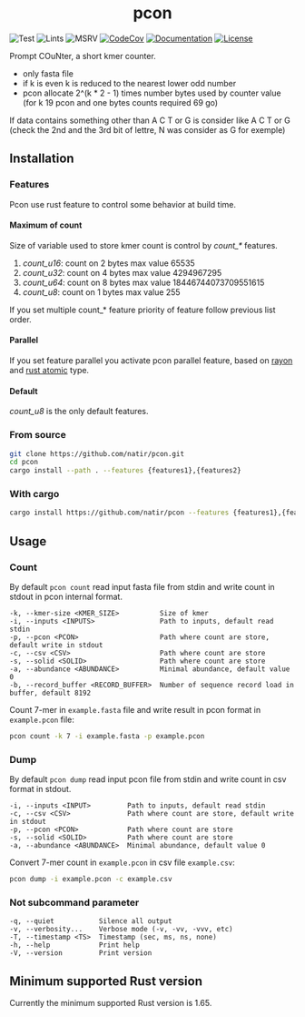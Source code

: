 <h1 style="text-align: center;">pcon</h1>

![Test](https://github.com/natir/pcon/workflows/Test/badge.svg)
![Lints](https://github.com/natir/pcon/workflows/Lints/badge.svg)
![MSRV](https://github.com/natir/pcon/workflows/MSRV/badge.svg)
[![CodeCov](https://codecov.io/gh/natir/pcon/branch/master/graph/badge.svg)](https://codecov.io/gh/natir/pcon)
[![Documentation](https://github.com/natir/pcon/workflows/Documentation/badge.svg)](https://natir.github.io/pcon/pcon)
[![License](https://img.shields.io/badge/license-MIT-green)](https://github.com/natir/pcon/blob/master/LICENSE)


Prompt COuNter, a short kmer counter.

- only fasta file
- if k is even k is reduced to the nearest lower odd number
- pcon allocate 2^(k * 2 - 1) times number bytes used by counter value (for k 19 pcon and one bytes counts required 69 go)

If data contains something other than A C T or G is consider like A C T or G (check the 2nd and the 3rd bit of lettre, N was consider as G for exemple)

## Installation

### Features

Pcon use rust feature to control some behavior at build time.

#### Maximum of count

Size of variable used to store kmer count is control by *count_\** features.

1. *count\_u16*: count on 2 bytes max value 65535
2. *count\_u32*: count on 4 bytes max value 4294967295
3. *count\_u64*: count on 8 bytes max value 18446744073709551615
4. *count\_u8*:  count on 1 bytes max value 255

If you set multiple count\_\* feature priority of feature follow previous list order.

#### Parallel

If you set feature parallel you activate pcon parallel feature, based on [rayon](https://docs.rs/rayon/latest/rayon/) and [rust atomic](https://doc.rust-lang.org/core/sync/atomic/index.html) type.

#### Default

*count\_u8* is the only default features.

### From source

```bash
git clone https://github.com/natir/pcon.git
cd pcon
cargo install --path . --features {features1},{features2}
```

### With cargo

```bash
cargo install https://github.com/natir/pcon --features {features1},{features2}
```

## Usage

### Count

By default `pcon count` read input fasta file from stdin and write count in stdout in pcon internal format.

```
-k, --kmer-size <KMER_SIZE>          Size of kmer
-i, --inputs <INPUTS>                Path to inputs, default read stdin
-p, --pcon <PCON>                    Path where count are store, default write in stdout
-c, --csv <CSV>                      Path where count are store
-s, --solid <SOLID>                  Path where count are store
-a, --abundance <ABUNDANCE>          Minimal abundance, default value 0
-b, --record_buffer <RECORD_BUFFER>  Number of sequence record load in buffer, default 8192
```

Count 7-mer in `example.fasta` file and write result in pcon format in `example.pcon` file:
```bash
pcon count -k 7 -i example.fasta -p example.pcon
```

### Dump

By default `pcon dump` read input pcon file from stdin and write count in csv format in stdout.

```
-i, --inputs <INPUT>         Path to inputs, default read stdin
-c, --csv <CSV>              Path where count are store, default write in stdout
-p, --pcon <PCON>            Path where count are store
-s, --solid <SOLID>          Path where count are store
-a, --abundance <ABUNDANCE>  Minimal abundance, default value 0
```

Convert 7-mer count in `example.pcon` in csv file `example.csv`:
```bash
pcon dump -i example.pcon -c example.csv
```

### Not subcommand parameter

```
-q, --quiet           Silence all output
-v, --verbosity...    Verbose mode (-v, -vv, -vvv, etc)
-T, --timestamp <TS>  Timestamp (sec, ms, ns, none)
-h, --help            Print help
-V, --version         Print version
```

## Minimum supported Rust version

Currently the minimum supported Rust version is 1.65.
